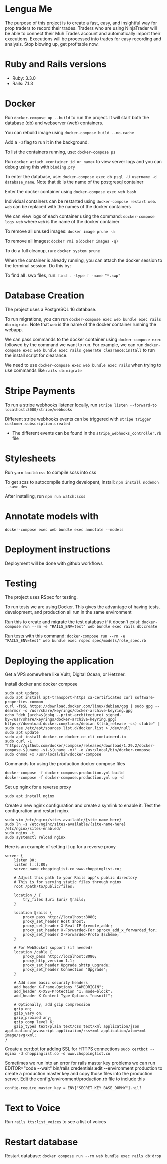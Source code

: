 # Lengua Me

The purpose of this project is to create a fast, easy, and insightful way for prop traders to record their trades. Traders who are using NinjaTrader will be able to connect their Muh Trades account and automatically import their executions. Executions will be processed into trades for easy recording and analysis. Stop blowing up, get profitable now.

# Ruby and Rails versions

- Ruby: 3.3.0
- Rails: 7.1.3

# Docker

Run `docker-compose up --build` to run the project. It will start both the database (db) and webserver (web) containers.

You can rebuild image using `docker-compose build --no-cache`

Add a `-d` flag to run it in the background.

To list the containers running, use: `docker-compose ps`

Run `docker attach <container_id_or_name>` to view server logs and you can debug using this with `binding.pry`

To enter the database, use: `docker-compose exec db psql -U username -d database_name`. Note that `db` is the name of the postgresql container

Enter the docker container using `docker-compose exec web bash`

Individual containers can be restarted using `docker-compose restart web`. `web` can be replaced with the names of the docker containers

We can view logs of each container using the command: `docker-compose logs web` where `web` is the name of the docker container

To remove all unused images: `docker image prune -a`

To remove all images: `docker rmi $(docker images -q)`

To do a full cleanup, run: `docker system prune`

When the container is already running, you can attach the docker session to the terminal session. Do this by:

To find all .swp files, run: `find . -type f -name "*.swp"`


# Database Creation

The project uses a PostgreSQL 16 database.

To run migrations, you can run `docker-compose exec web bundle exec rails db:migrate`. Note that `web` is the name of the docker container running the webapp.

We can pass commands to the docker container using `docker-compose exec` followed by the command we want to run. For example, we can run `docker-compose exec web bundle exec rails generate clearance:install` to run the install script for clearance.

We need to use `docker-compose exec web bundle exec rails` when trying to use commands like `rails db:migrate`

# Stripe Payments

To run a stripe webhooks listener locally, run `stripe listen --forward-to localhost:3000/stripe/webhooks`

Different stripe webhooks events can be triggered with `stripe trigger customer.subscription.created`
 - The different events can be found in the `stripe_webhooks_controller.rb` file

# Stylesheets

Run `yarn build:css` to compile scss into css

To get scss to autocompile during developent, install: `npm install nodemon --save-dev`

After installing, run `npm run watch:scss`

# Annotate models with

`docker-compose exec web bundle exec annotate --models`

# Deployment instructions

Deployment will be done with github workflows

# Testing

The project uses RSpec for testing.

To run tests we are using Docker. This gives the advantage of having tests, development, and production all run in the same environment

Run this to create and migrate the test database if it doesn't exist: `docker-compose run --rm -e "RAILS_ENV=test" web bundle exec rails db:create`

Run tests with this command: `docker-compose run --rm -e "RAILS_ENV=test" web bundle exec rspec spec/models/role_spec.rb`

# Deploying the application

Get a VPS somewhere like Vultr, Digital Ocean, or Hetzner.

Install docker and docker compose

```
sudo apt update
sudo apt install apt-transport-https ca-certificates curl software-properties-common
curl -fsSL https://download.docker.com/linux/debian/gpg | sudo gpg --dearmor -o /usr/share/keyrings/docker-archive-keyring.gpg
echo "deb [arch=$(dpkg --print-architecture) signed-by=/usr/share/keyrings/docker-archive-keyring.gpg] https://download.docker.com/linux/debian $(lsb_release -cs) stable" | sudo tee /etc/apt/sources.list.d/docker.list > /dev/null
sudo apt update
sudo apt install docker-ce docker-ce-cli containerd.io
sudo curl -L "https://github.com/docker/compose/releases/download/1.29.2/docker-compose-$(uname -s)-$(uname -m)" -o /usr/local/bin/docker-compose
sudo chmod +x /usr/local/bin/docker-compose
```

Commands for using the production docker compose files
```
docker-compose -f docker-compose.production.yml build
docker-compose -f docker-compose.production.yml up -d
```

Set up nginx for a reverse proxy
```
sudo apt install nginx
```

Create a new nginx configuration and create a symlink to enable it. Test the configuration and restart nginx
```
sudo vim /etc/nginx/sites-available/{site-name-here}
sudo ln -s /etc/nginx/sites-available/{site-name-here} /etc/nginx/sites-enabled/
sudo nginx -t
sudo systemctl reload nginx
```
Here is an example of setting it up for a reverse proxy

```
server {
    listen 80;
    listen [::]:80;
    server_name choppinglist.co www.choppinglist.co;

    # Adjust this path to your Rails app's public directory
    # This is for serving static files through nginx
    root /path/to/public/files;

    location / {
        try_files $uri $uri/ @rails;
    }

    location @rails {
        proxy_pass http://localhost:8080;
        proxy_set_header Host $host;
        proxy_set_header X-Real-IP $remote_addr;
        proxy_set_header X-Forwarded-For $proxy_add_x_forwarded_for;
        proxy_set_header X-Forwarded-Proto $scheme;
    }

    # For WebSocket support (if needed)
    location /cable {
        proxy_pass http://localhost:8080;
        proxy_http_version 1.1;
        proxy_set_header Upgrade $http_upgrade;
        proxy_set_header Connection "Upgrade";
    }

    # Add some basic security headers
    add_header X-Frame-Options "SAMEORIGIN";
    add_header X-XSS-Protection "1; mode=block";
    add_header X-Content-Type-Options "nosniff";

    # Optionally, add gzip compression
    gzip on;
    gzip_vary on;
    gzip_proxied any;
    gzip_comp_level 6;
    gzip_types text/plain text/css text/xml application/json application/javascript application/rss+xml application/atom+xml image/svg+xml;
}
```

Create a certbot for adding SSL for HTTPS connections
```sudo certbot --nginx -d choppinglist.co -d www.choppinglist.co```

Sometimes we run into an error for rails master key problems
we can run 
EDITOR="code --wait" bin/rails credentials:edit --environment production
to create a production master key and copy those files into the production server.
Edit the config/environment/production.rb file to include this

```config.require_master_key = ENV["SECRET_KEY_BASE_DUMMY"].nil?```


# Text to Voice

Run `rails tts:list_voices` to see a list of voices

# Restart database

Restart database: `docker compose run --rm web bundle exec rails db:drop`

